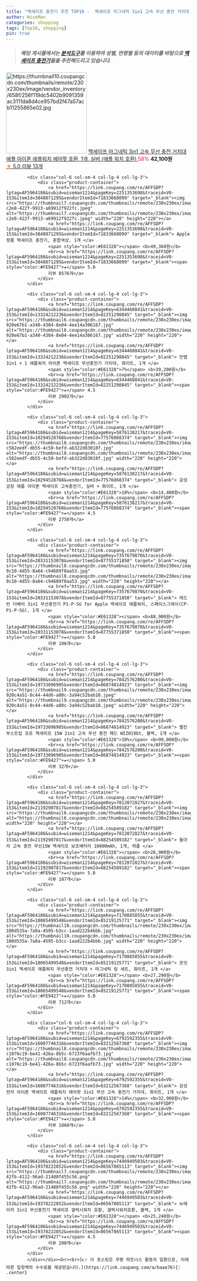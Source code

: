 ```yaml
---
title: "맥세이프 충전기 추천 TOP10 -  맥세이프 마그네틱 3in1 고속 무선 충전 거치대 애플 아이폰 애플워치 에어팟 호환, 1개, 실버 (애플 워치 호환) "
author: WiseMan
categories: shopping
tags: [Top10, shopping]
pin: true
---
```


> ##### 해당 게시물에서는 [**분석도구**](https://itemscout.io/)를 이용하여 **성별**, **연령별** 등의 데이터를 바탕으로 [**맥세이프 충전기**](https://link.coupang.com/a/baae76)들을 추천해드리고 있습니다.
<div class="container"><div class="row">
            <div class="col-6 col-sm-4 col-lg-4 col-lg-3">
                <div class="product-container">
                    <a href="https://link.coupang.com/re/AFFSDP?lptag=AF5964186&subid=wiseman1214&pageKey=7810327182&traceid=V0-153&itemId=21182566295&vendorItemId=88243969434" target="_blank"><img src="https://thumbnail10.coupangcdn.com/thumbnails/remote/230x230ex/image/vendor_inventory/658f/256f119dc5402b9091359ac3111da8d4ce957bd2f47a57acb11255865e02.jpg" alt="https://thumbnail10.coupangcdn.com/thumbnails/remote/230x230ex/image/vendor_inventory/658f/256f119dc5402b9091359ac3111da8d4ce957bd2f47a57acb11255865e02.jpg" width="220" height="220"></a>
                    <a href="https://link.coupang.com/re/AFFSDP?lptag=AF5964186&subid=wiseman1214&pageKey=7810327182&traceid=V0-153&itemId=21182566295&vendorItemId=88243969434" target="_blank"> 맥세이프 마그네틱 3in1 고속 무선 충전 거치대 애플 아이폰 애플워치 에어팟 호환, 1개, 실버 (애플 워치 호환) </a>
                    <span style="color:#E61328">58%</span> <b>42,100원</b>
                    <br><a href="https://link.coupang.com/re/AFFSDP?lptag=AF5964186&subid=wiseman1214&pageKey=7810327182&traceid=V0-153&itemId=21182566295&vendorItemId=88243969434" target="_blank"><span style="color:#FE9427">★</span> 5.0
                    리뷰 13개</a>
                </div>
            </div>
            
            <div class="col-6 col-sm-4 col-lg-4 col-lg-3">
                <div class="product-container">
                    <a href="https://link.coupang.com/re/AFFSDP?lptag=AF5964186&subid=wiseman1214&pageKey=2251353698&traceid=V0-153&itemId=3848871295&vendorItemId=71833668099" target="_blank"><img src="https://thumbnail7.coupangcdn.com/thumbnails/remote/230x230ex/image/retail/images/2020/10/16/15/2/5489d1bf-c2e8-422f-9913-a69912f922fc.jpeg" alt="https://thumbnail7.coupangcdn.com/thumbnails/remote/230x230ex/image/retail/images/2020/10/16/15/2/5489d1bf-c2e8-422f-9913-a69912f922fc.jpeg" width="220" height="220"></a>
                    <a href="https://link.coupang.com/re/AFFSDP?lptag=AF5964186&subid=wiseman1214&pageKey=2251353698&traceid=V0-153&itemId=3848871295&vendorItemId=71833668099" target="_blank"> Apple 정품 맥세이프 충전기, 혼합색상, 1개 </a>
                    <span style="color:#E61328"></span> <b>49,360원</b>
                    <br><a href="https://link.coupang.com/re/AFFSDP?lptag=AF5964186&subid=wiseman1214&pageKey=2251353698&traceid=V0-153&itemId=3848871295&vendorItemId=71833668099" target="_blank"><span style="color:#FE9427">★</span> 5.0
                    리뷰 8576개</a>
                </div>
            </div>
            
            <div class="col-6 col-sm-4 col-lg-4 col-lg-3">
                <div class="product-container">
                    <a href="https://link.coupang.com/re/AFFSDP?lptag=AF5964186&subid=wiseman1214&pageKey=6344460841&traceid=V0-153&itemId=13324212236&vendorItemId=82251298845" target="_blank"><img src="https://thumbnail6.coupangcdn.com/thumbnails/remote/230x230ex/image/retail/images/8938190393664499-920e67b1-a340-4304-8e04-4ee14a306167.jpg" alt="https://thumbnail6.coupangcdn.com/thumbnails/remote/230x230ex/image/retail/images/8938190393664499-920e67b1-a340-4304-8e04-4ee14a306167.jpg" width="220" height="220"></a>
                    <a href="https://link.coupang.com/re/AFFSDP?lptag=AF5964186&subid=wiseman1214&pageKey=6344460841&traceid=V0-153&itemId=13324212236&vendorItemId=82251298845" target="_blank"> 만렙 3in1 + 1 애플워치 아이폰 맥세이프 무선충전기 거치대, 화이트, 1개 </a>
                    <span style="color:#E61328">7%</span> <b>39,200원</b>
                    <br><a href="https://link.coupang.com/re/AFFSDP?lptag=AF5964186&subid=wiseman1214&pageKey=6344460841&traceid=V0-153&itemId=13324212236&vendorItemId=82251298845" target="_blank"><span style="color:#FE9427">★</span> 4.5
                    리뷰 2902개</a>
                </div>
            </div>
            
            <div class="col-6 col-sm-4 col-lg-4 col-lg-3">
                <div class="product-container">
                    <a href="https://link.coupang.com/re/AFFSDP?lptag=AF5964186&subid=wiseman1214&pageKey=5876138217&traceid=V0-153&itemId=10294528768&vendorItemId=77576868374" target="_blank"><img src="https://thumbnail8.coupangcdn.com/thumbnails/remote/230x230ex/image/retail/images/9431689992800238-c582eedf-db55-4c50-befd-ab322d83018f.jpg" alt="https://thumbnail8.coupangcdn.com/thumbnails/remote/230x230ex/image/retail/images/9431689992800238-c582eedf-db55-4c50-befd-ab322d83018f.jpg" width="220" height="220"></a>
                    <a href="https://link.coupang.com/re/AFFSDP?lptag=AF5964186&subid=wiseman1214&pageKey=5876138217&traceid=V0-153&itemId=10294528768&vendorItemId=77576868374" target="_blank"> 감성공장 애플 아이폰 맥세이프 고속충전기, 실버 + 화이트, 1개 </a>
                    <span style="color:#E61328">10%</span> <b>14,400원</b>
                    <br><a href="https://link.coupang.com/re/AFFSDP?lptag=AF5964186&subid=wiseman1214&pageKey=5876138217&traceid=V0-153&itemId=10294528768&vendorItemId=77576868374" target="_blank"><span style="color:#FE9427">★</span> 4.5
                    리뷰 2750개</a>
                </div>
            </div>
            
            <div class="col-6 col-sm-4 col-lg-4 col-lg-3">
                <div class="product-container">
                    <a href="https://link.coupang.com/re/AFFSDP?lptag=AF5964186&subid=wiseman1214&pageKey=7357679870&traceid=V0-153&itemId=20331153078&vendorItemId=87755371850" target="_blank"><img src="https://thumbnail8.coupangcdn.com/thumbnails/remote/230x230ex/image/retail/images/2023/11/10/16/3/0f0f7eea-9c10-4d55-8a64-c94689f0aa53.jpg" alt="https://thumbnail8.coupangcdn.com/thumbnails/remote/230x230ex/image/retail/images/2023/11/10/16/3/0f0f7eea-9c10-4d55-8a64-c94689f0aa53.jpg" width="220" height="220"></a>
                    <a href="https://link.coupang.com/re/AFFSDP?lptag=AF5964186&subid=wiseman1214&pageKey=7357679870&traceid=V0-153&itemId=20331153078&vendorItemId=87755371850" target="_blank"> 레드빈 더베러 3in1 무선충전기 P1-P-SG for Apple 맥세이프 애플워치, 스페이스그레이(CP-P1-P-SG), 1개 </a>
                    <span style="color:#E61328"></span> <b>88,900원</b>
                    <br><a href="https://link.coupang.com/re/AFFSDP?lptag=AF5964186&subid=wiseman1214&pageKey=7357679870&traceid=V0-153&itemId=20331153078&vendorItemId=87755371850" target="_blank"><span style="color:#FE9427">★</span> 5.0
                    리뷰 106개</a>
                </div>
            </div>
            
            <div class="col-6 col-sm-4 col-lg-4 col-lg-3">
                <div class="product-container">
                    <a href="https://link.coupang.com/re/AFFSDP?lptag=AF5964186&subid=wiseman1214&pageKey=7842576200&traceid=V0-153&itemId=19733096905&vendorItemId=86874814923" target="_blank"><img src="https://thumbnail9.coupangcdn.com/thumbnails/remote/230x230ex/image/retail/images/316826446202802-920c4a51-0c44-44d6-a80c-3a94c52bab18.jpeg" alt="https://thumbnail9.coupangcdn.com/thumbnails/remote/230x230ex/image/retail/images/316826446202802-920c4a51-0c44-44d6-a80c-3a94c52bab18.jpeg" width="220" height="220"></a>
                    <a href="https://link.coupang.com/re/AFFSDP?lptag=AF5964186&subid=wiseman1214&pageKey=7842576200&traceid=V0-153&itemId=19733096905&vendorItemId=86874814923" target="_blank"> 벨킨 부스트업 프로 맥세이프 15W 2in1 고속 무선 충전 패드 WIZ019bt, 블랙, 1개 </a>
                    <span style="color:#E61328">10%</span> <b>99,000원</b>
                    <br><a href="https://link.coupang.com/re/AFFSDP?lptag=AF5964186&subid=wiseman1214&pageKey=7842576200&traceid=V0-153&itemId=19733096905&vendorItemId=86874814923" target="_blank"><span style="color:#FE9427">★</span> 5.0
                    리뷰 32개</a>
                </div>
            </div>
            
            <div class="col-6 col-sm-4 col-lg-4 col-lg-3">
                <div class="product-container">
                    <a href="https://link.coupang.com/re/AFFSDP?lptag=AF5964186&subid=wiseman1214&pageKey=7812072827&traceid=V0-153&itemId=21192907817&vendorItemId=88254589182" target="_blank"><img src="https://thumbnail6.coupangcdn.com/thumbnails/remote/230x230ex/image/vendor_inventory/3ef9/1b8458d7f81f286d669dfbdc2b0b3937c27d71828bab832e1e90d9d4061b.jpg" alt="https://thumbnail6.coupangcdn.com/thumbnails/remote/230x230ex/image/vendor_inventory/3ef9/1b8458d7f81f286d669dfbdc2b0b3937c27d71828bab832e1e90d9d4061b.jpg" width="220" height="220"></a>
                    <a href="https://link.coupang.com/re/AFFSDP?lptag=AF5964186&subid=wiseman1214&pageKey=7812072827&traceid=V0-153&itemId=21192907817&vendorItemId=88254589182" target="_blank"> 돌아라 고속 충전 무선15W 맥세이프 보조배터리 10000mAh, 1개, 퍼플 </a>
                    <span style="color:#E61328"></span> <b>26,900원</b>
                    <br><a href="https://link.coupang.com/re/AFFSDP?lptag=AF5964186&subid=wiseman1214&pageKey=7812072827&traceid=V0-153&itemId=21192907817&vendorItemId=88254589182" target="_blank"><span style="color:#FE9427">★</span> 5.0
                    리뷰 107개</a>
                </div>
            </div>
            
            <div class="col-6 col-sm-4 col-lg-4 col-lg-3">
                <div class="product-container">
                    <a href="https://link.coupang.com/re/AFFSDP?lptag=AF5964186&subid=wiseman1214&pageKey=7170885855&traceid=V0-153&itemId=18065499548&vendorItemId=85219125771" target="_blank"><img src="https://thumbnail10.coupangcdn.com/thumbnails/remote/230x230ex/image/retail/images/1552362115385542-100d535a-7a8a-4595-b3cc-1aad222b4bbb.jpg" alt="https://thumbnail10.coupangcdn.com/thumbnails/remote/230x230ex/image/retail/images/1552362115385542-100d535a-7a8a-4595-b3cc-1aad222b4bbb.jpg" width="220" height="220"></a>
                    <a href="https://link.coupang.com/re/AFFSDP?lptag=AF5964186&subid=wiseman1214&pageKey=7170885855&traceid=V0-153&itemId=18065499548&vendorItemId=85219125771" target="_blank"> 모잇 3in1 맥세이프 애플워치 무선충전 거치대 + 마그네틱 링 세트, 화이트, 1개 </a>
                    <span style="color:#E61328"></span> <b>27,290원</b>
                    <br><a href="https://link.coupang.com/re/AFFSDP?lptag=AF5964186&subid=wiseman1214&pageKey=7170885855&traceid=V0-153&itemId=18065499548&vendorItemId=85219125771" target="_blank"><span style="color:#FE9427">★</span> 5.0
                    리뷰 712개</a>
                </div>
            </div>
            
            <div class="col-6 col-sm-4 col-lg-4 col-lg-3">
                <div class="product-container">
                    <a href="https://link.coupang.com/re/AFFSDP?lptag=AF5964186&subid=wiseman1214&pageKey=6792592355&traceid=V0-153&itemId=16007746316&vendorItemId=83212567368" target="_blank"><img src="https://thumbnail8.coupangcdn.com/thumbnails/remote/230x230ex/image/retail/images/652946738912051-c1076c19-be41-426a-8b5c-6723f6aafb73.jpg" alt="https://thumbnail8.coupangcdn.com/thumbnails/remote/230x230ex/image/retail/images/652946738912051-c1076c19-be41-426a-8b5c-6723f6aafb73.jpg" width="220" height="220"></a>
                    <a href="https://link.coupang.com/re/AFFSDP?lptag=AF5964186&subid=wiseman1214&pageKey=6792592355&traceid=V0-153&itemId=16007746316&vendorItemId=83212567368" target="_blank"> 감성전자 아이폰 맥세이프 애플워치 에어팟 3in1 무선 고속 충전기 거치대, 화이트, 1개 </a>
                    <span style="color:#E61328">14%</span> <b>32,900원</b>
                    <br><a href="https://link.coupang.com/re/AFFSDP?lptag=AF5964186&subid=wiseman1214&pageKey=6792592355&traceid=V0-153&itemId=16007746316&vendorItemId=83212567368" target="_blank"><span style="color:#FE9427">★</span> 5.0
                    리뷰 1860개</a>
                </div>
            </div>
            
            <div class="col-6 col-sm-4 col-lg-4 col-lg-3">
                <div class="product-container">
                    <a href="https://link.coupang.com/re/AFFSDP?lptag=AF5964186&subid=wiseman1214&pageKey=7446949503&traceid=V0-153&itemId=19378222852&vendorItemId=86567865113" target="_blank"><img src="https://thumbnail7.coupangcdn.com/thumbnails/remote/230x230ex/image/retail/images/2023/07/13/14/6/4bffaf8c-42fb-4112-96ad-21488f455c56.png" alt="https://thumbnail7.coupangcdn.com/thumbnails/remote/230x230ex/image/retail/images/2023/07/13/14/6/4bffaf8c-42fb-4112-96ad-21488f455c56.png" width="220" height="220"></a>
                    <a href="https://link.coupang.com/re/AFFSDP?lptag=AF5964186&subid=wiseman1214&pageKey=7446949503&traceid=V0-153&itemId=19378222852&vendorItemId=86567865113" target="_blank"> 뉴에이커 3in1 무선충전기 맥세이프 갤럭시워치 호환, 갤럭시워치호환, 블랙, 1개 </a>
                    <span style="color:#E61328"></span> <b>25,240원</b>
                    <br><a href="https://link.coupang.com/re/AFFSDP?lptag=AF5964186&subid=wiseman1214&pageKey=7446949503&traceid=V0-153&itemId=19378222852&vendorItemId=86567865113" target="_blank"><span style="color:#FE9427">★</span> 4.5
                    리뷰 200개</a>
                </div>
            </div>
            </div></div><br><br>[👉 이 포스팅은 쿠팡 파트너스 활동의 일환으로, 이에 따른 일정액의 수수료를 제공받습니다.](https://link.coupang.com/a/baae76){: .center}